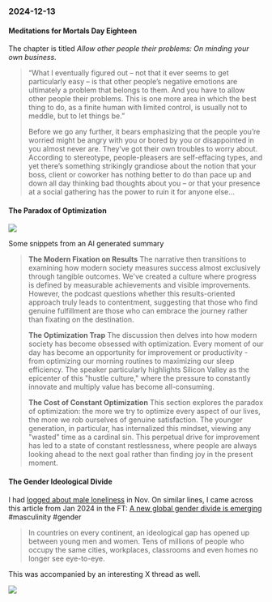### 2024-12-13
#### Meditations for Mortals Day Eighteen
The chapter is titled _Allow other people their problems: On minding your own business_.

> “What I eventually figured out – not that it ever seems to get particularly easy – is that other people’s negative emotions are ultimately a problem that belongs to them. And you have to allow other people their problems. This is one more area in which the best thing to do, as a finite human with limited control, is usually not to meddle, but to let things be.”
> 
> Before we go any further, it bears emphasizing that the people you’re worried might be angry with you or bored by you or disappointed in you almost never are. They’ve got their own troubles to worry about. According to stereotype, people-pleasers are self-effacing types, and yet there’s something strikingly grandiose about the notion that your boss, client or coworker has nothing better to do than pace up and down all day thinking bad thoughts about you – or that your presence at a social gathering has the power to ruin it for anyone else…

#### The Paradox of Optimization
![](https://www.youtube.com/watch?v=-v5ZROOs5PQ)

Some snippets from an AI generated summary

> **The Modern Fixation on Results**
> The narrative then transitions to examining how modern society measures success almost exclusively through tangible outcomes. We've created a culture where progress is defined by measurable achievements and visible improvements. However, the podcast questions whether this results-oriented approach truly leads to contentment, suggesting that those who find genuine fulfillment are those who can embrace the journey rather than fixating on the destination.
> 
> **The Optimization Trap**
> The discussion then delves into how modern society has become obsessed with optimization. Every moment of our day has become an opportunity for improvement or productivity - from optimizing our morning routines to maximizing our sleep efficiency. The speaker particularly highlights Silicon Valley as the epicenter of this "hustle culture," where the pressure to constantly innovate and multiply value has become all-consuming.
> 
> **The Cost of Constant Optimization**
> This section explores the paradox of optimization: the more we try to optimize every aspect of our lives, the more we rob ourselves of genuine satisfaction. The younger generation, in particular, has internalized this mindset, viewing any "wasted" time as a cardinal sin. This perpetual drive for improvement has led to a state of constant restlessness, where people are always looking ahead to the next goal rather than finding joy in the present moment.

#### The Gender Ideological Divide
I had [logged about male loneliness](https://www.debugjois.dev/daily-archive-2024-11#male-loneliness) in Nov. On similar lines, I came across this article from Jan 2024 in the FT: [A new global gender divide is emerging](https://on.ft.com/3Dd5ljL) #masculinity #gender 

> In countries on every continent, an ideological gap has opened up between young men and women. Tens of millions of people who occupy the same cities, workplaces, classrooms and even homes no longer see eye-to-eye.

This was accompanied by an interesting X thread as well.

![](https://x.com/jburnmurdoch/status/1750849189834022932)